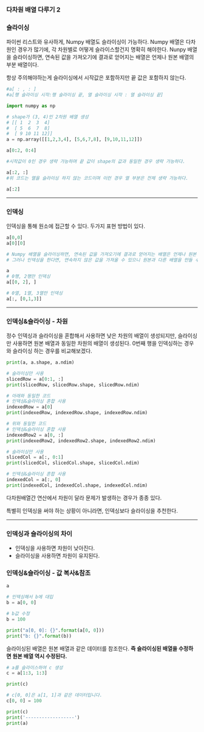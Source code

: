 ### 다차원 배열 다루기 2

### 슬라이싱
파이썬 리스트와 유사하게, Numpy 배열도 슬라이싱이 가능하다.
Numpy 배열은 다차원인 경우가 많기에, 각 차원별로 어떻게 슬라이스할건지 명확히 해야한다.
Nunpy 배열을 슬라이싱하면, 연속된 값을 가져오기에 결과로 얻어지는 배열은 언제나 원본 배열의 부분 배열이다.

항상 주의해야하는게 슬라이싱에서 시작값은 포함하지만 끝 값은 포함하지 않는다.
 ``` Python
#a[ : , : ]
#a[행 슬라이싱 시작:행 슬라이싱 끝, 열 슬라이싱 시작 : 열 슬라이싱 끝]

import numpy as np

# shape가 (3, 4)인 2차원 배열 생성
# [[ 1  2  3  4]
#  [ 5  6  7  8]
#  [ 9 10 11 12]]
a = np.array([[1,2,3,4], [5,6,7,8], [9,10,11,12]])

a[0:2, 0:4]

#시작값이 0인 경우 생략 가능하며 끝 값이 shape의 값과 동일한 경우 생략 가능하다.

a[:2, :]
#위 코드는 열을 슬라이싱 하지 않는 코드이며 이런 경우 열 부분은 전체 생략 가능하다.

a[:2]
```

-----
### 인덱싱

인덱싱을 통해 원소에 접근할 수 있다.
두가지 표현 방법이 있다.

```Python
a[0,0]
a[0][0]

# Numpy 배열을 슬라이싱하면, 연속된 값을 가져오기에 결과로 얻어지는 배열은 언제나 원본 배열의 부분 배열이다.
# 그러나 인덱싱을 한다면, 연속하지 않은 값을 가져올 수 있으니 원본과 다른 배열을 만들 수 있다.

a
# 0행, 2행만 인덱싱
a[[0, 2], ]

# 0열, 1열, 3열만 인덱싱
a[:, [0,1,3]]

```

-----
### 인덱싱&슬라이싱 - 차원

정수 인덱싱과 슬라이싱을 혼합해서 사용하면 낮은 차원의 배열이 생성되지만,
슬라이싱만 사용하면 원본 배열과 동일한 차원의 배열이 생성된다.
0번째 행을 인덱싱하는 경우와 슬라이싱 하는 경우를 비교해보겠다.

``` Python
print(a, a.shape, a.ndim)

# 슬라이싱만 사용
slicedRow = a[0:1, :]
print(slicedRow, slicedRow.shape, slicedRow.ndim)

# 아래와 동일한 코드
# 인덱싱&슬라이싱 혼합 사용
indexedRow = a[0]
print(indexedRow, indexedRow.shape, indexedRow.ndim)

# 위와 동일한 코드
# 인덱싱&슬라이싱 혼합 사용
indexedRow2 = a[0, :]
print(indexedRow2, indexedRow2.shape, indexedRow2.ndim)

# 슬라이싱만 사용
slicedCol = a[:, 0:1]
print(slicedCol, slicedCol.shape, slicedCol.ndim)

# 인덱싱&슬라이싱 혼합 사용
indexedCol = a[:, 0]
print(indexedCol, indexedCol.shape, indexedCol.ndim)
```

다차원배열간 연산에서 차원이 달라 문제가 발생하는 경우가 종종 있다.

특별히 인덱싱을 써야 하는 상황이 아니라면, 인덱싱보다 슬라이싱을 추천한다.

------

### 인덱싱과 슬라이싱의 차이
- 인덱싱을 사용하면 차원이 낮아진다.
- 슬라이싱을 사용하면 차원이 유지된다.

### 인덱싱&슬라이싱 - 값 복사&참조

```Python
a

# 인덱싱해서 b에 대입
b = a[0, 0]

# b값 수정
b = 100

print("a[0, 0]: {}".format(a[0, 0]))
print("b: {}".format(b))

```

슬라이싱된 배열은 원본 배열과 같은 데이터를 참조한다.
**즉 슬라이싱된 배열을 수정하면 원본 배열 역시 수정된다.**


```Python
# a를 슬라이스하여 c 생성
c = a[1:3, 1:3]

print(c)

# c[0, 0]은 a[1, 1]과 같은 데이터입니다.
c[0, 0] = 100

print(c)
print('------------------')
print(a)
```

